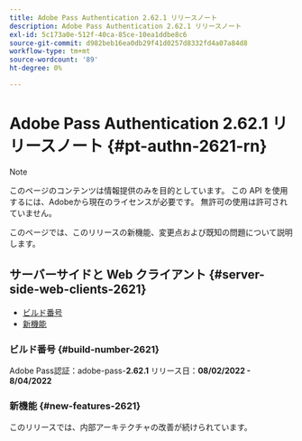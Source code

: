 ```yaml
---
title: Adobe Pass Authentication 2.62.1 リリースノート
description: Adobe Pass Authentication 2.62.1 リリースノート
exl-id: 5c173a0e-512f-40ca-85ce-10ea1ddbe8c6
source-git-commit: d982beb16ea0db29f41d0257d8332fd4a07a84d8
workflow-type: tm+mt
source-wordcount: '89'
ht-degree: 0%

---
```


# Adobe Pass Authentication 2.62.1 リリースノート {#pt-authn-2621-rn}

>[!NOTE]
>
>このページのコンテンツは情報提供のみを目的としています。 この API を使用するには、Adobeから現在のライセンスが必要です。 無許可の使用は許可されていません。

このページでは、このリリースの新機能、変更点および既知の問題について説明します。

## サーバーサイドと Web クライアント {#server-side-web-clients-2621}

* [ビルド番号](#build-number-2621)
* [新機能](#new-features-2621)

### ビルド番号 {#build-number-2621}

Adobe Pass認証：adobe-pass-**2.62.1**
リリース日：**08/02/2022 - 8/04/2022**

### 新機能 {#new-features-2621}

このリリースでは、内部アーキテクチャの改善が続けられています。
